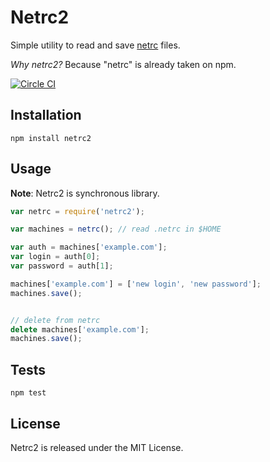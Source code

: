 # Netrc2

Simple utility to read and save [netrc](http://www.gnu.org/software/inetutils/manual/html_node/The-_002enetrc-File.html) files.

*Why netrc2?* Because "netrc" is already taken on npm.

[![Circle CI](https://circleci.com/gh/vdemedes/netrc2.svg?style=svg)](https://circleci.com/gh/vdemedes/netrc2)

## Installation

```
npm install netrc2
```

## Usage

**Note**: Netrc2 is synchronous library.

```javascript
var netrc = require('netrc2');

var machines = netrc(); // read .netrc in $HOME

var auth = machines['example.com'];
var login = auth[0];
var password = auth[1];

machines['example.com'] = ['new login', 'new password'];
machines.save();


// delete from netrc
delete machines['example.com'];
machines.save();
```

## Tests

```
npm test
```

## License

Netrc2 is released under the MIT License.
